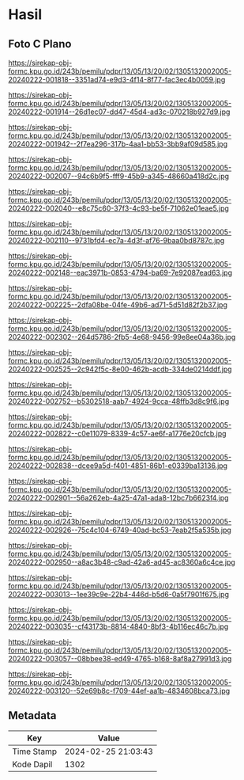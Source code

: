 # Hasil

## Foto C Plano

https://sirekap-obj-formc.kpu.go.id/243b/pemilu/pdpr/13/05/13/20/02/1305132002005-20240222-001818--3351ad74-e9d3-4f14-8f77-fac3ec4b0059.jpg

https://sirekap-obj-formc.kpu.go.id/243b/pemilu/pdpr/13/05/13/20/02/1305132002005-20240222-001914--26d1ec07-dd47-45d4-ad3c-070218b927d9.jpg

https://sirekap-obj-formc.kpu.go.id/243b/pemilu/pdpr/13/05/13/20/02/1305132002005-20240222-001942--2f7ea296-317b-4aa1-bb53-3bb9af09d585.jpg

https://sirekap-obj-formc.kpu.go.id/243b/pemilu/pdpr/13/05/13/20/02/1305132002005-20240222-002007--94c6b9f5-fff9-45b9-a345-48660a418d2c.jpg

https://sirekap-obj-formc.kpu.go.id/243b/pemilu/pdpr/13/05/13/20/02/1305132002005-20240222-002040--e8c75c60-37f3-4c93-be5f-71062e01eae5.jpg

https://sirekap-obj-formc.kpu.go.id/243b/pemilu/pdpr/13/05/13/20/02/1305132002005-20240222-002110--9731bfd4-ec7a-4d3f-af76-9baa0bd8787c.jpg

https://sirekap-obj-formc.kpu.go.id/243b/pemilu/pdpr/13/05/13/20/02/1305132002005-20240222-002148--eac3971b-0853-4794-ba69-7e92087ead63.jpg

https://sirekap-obj-formc.kpu.go.id/243b/pemilu/pdpr/13/05/13/20/02/1305132002005-20240222-002225--2dfa08be-04fe-49b6-ad71-5d51d82f2b37.jpg

https://sirekap-obj-formc.kpu.go.id/243b/pemilu/pdpr/13/05/13/20/02/1305132002005-20240222-002302--264d5786-2fb5-4e68-9456-99e8ee04a36b.jpg

https://sirekap-obj-formc.kpu.go.id/243b/pemilu/pdpr/13/05/13/20/02/1305132002005-20240222-002525--2c942f5c-8e00-462b-acdb-334de0214ddf.jpg

https://sirekap-obj-formc.kpu.go.id/243b/pemilu/pdpr/13/05/13/20/02/1305132002005-20240222-002752--b5302518-aab7-4924-9cca-48ffb3d8c9f6.jpg

https://sirekap-obj-formc.kpu.go.id/243b/pemilu/pdpr/13/05/13/20/02/1305132002005-20240222-002822--c0e11079-8339-4c57-ae6f-a1776e20cfcb.jpg

https://sirekap-obj-formc.kpu.go.id/243b/pemilu/pdpr/13/05/13/20/02/1305132002005-20240222-002838--dcee9a5d-f401-4851-86b1-e0339ba13136.jpg

https://sirekap-obj-formc.kpu.go.id/243b/pemilu/pdpr/13/05/13/20/02/1305132002005-20240222-002901--56a262eb-4a25-47a1-ada8-12bc7b6623f4.jpg

https://sirekap-obj-formc.kpu.go.id/243b/pemilu/pdpr/13/05/13/20/02/1305132002005-20240222-002926--75c4c104-6749-40ad-bc53-7eab2f5a535b.jpg

https://sirekap-obj-formc.kpu.go.id/243b/pemilu/pdpr/13/05/13/20/02/1305132002005-20240222-002950--a8ac3b48-c9ad-42a6-ad45-ac8360a6c4ce.jpg

https://sirekap-obj-formc.kpu.go.id/243b/pemilu/pdpr/13/05/13/20/02/1305132002005-20240222-003013--1ee39c9e-22b4-446d-b5d6-0a5f7901f675.jpg

https://sirekap-obj-formc.kpu.go.id/243b/pemilu/pdpr/13/05/13/20/02/1305132002005-20240222-003035--cf43173b-8814-4840-8bf3-4b116ec46c7b.jpg

https://sirekap-obj-formc.kpu.go.id/243b/pemilu/pdpr/13/05/13/20/02/1305132002005-20240222-003057--08bbee38-ed49-4765-b168-8af8a27991d3.jpg

https://sirekap-obj-formc.kpu.go.id/243b/pemilu/pdpr/13/05/13/20/02/1305132002005-20240222-003120--52e69b8c-f709-44ef-aa1b-4834608bca73.jpg


## Metadata

| Key        | Value               |
| ---------- | ------------------- |
| Time Stamp | 2024-02-25 21:03:43 |
| Kode Dapil | 1302                |



